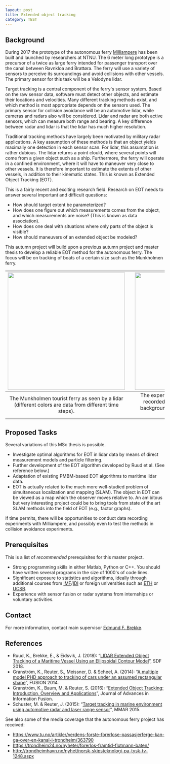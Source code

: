 ```yaml
---
layout: post
title: Extended object tracking
category: TEST
---
```



## Background

During 2017 the prototype of the autonomous ferry <a href="https://www.ntnu.edu/autoferry">Milliampere</a> has been built and launched by researchers at NTNU. The 6 meter long prototype is a precursor of a twice as large ferry intended for passenger transport over the canal between Ravnkloa and Brattøra. The ferry will use a variety of sensors to perceive its surroundings and avoid collisions with other vessels. The primary sensor for this task will be a Velodyne lidar.

Target tracking is a central component of the ferry's sensor system. Based on the raw sensor data, software must detect other objects, and estimate their locations and velocities. Many different tracking methods exist, and which method is most appropriate depends on the sensors used. The primary sensor for collision avoidance will be an automotive lidar, while cameras and radars also will be considered. Lidar and radar are both active sensors, which can measure both range and bearing. A key difference between radar and lidar is that the lidar has much higher resolution.

Traditional tracking methods have largely been motivated by military radar applications. A key assumption of these methods is that an object yields maximally one detection in each sensor scan. For lidar, this assumption is rather dubious. The lidar returns a point clould, where several points will come from a given object such as a ship. Furthermore, the ferry will operate in a confined environment, where it will have to maneuver very close to other vessels. It is therefore important to estimate the extents of other vessels, in addition to their kinematic states. This is known as Extended Object Tracking (EOT).

This is a fairly recent and exciting research field. Research on EOT needs to answer several important and difficult questions:

- How should target extent be parameterized?
- How does one figure out which measurements comes from the object, and which measurements are noise? (This is known as data association).
- How does one deal with situations where only parts of the object is visible?
- How should maneuvers of an extended object be modeled?

This autumn project will build upon a previous autumn project and master thesis to develop a reliable EOT method for the autonomous ferry. The focus will be on tracking of boats of a certain size such as the Munkholmen ferry.

| <img src="{{site.url}}/assets/munkholmdeparting.png" width="370"> | | <img src="{{site.url}}/assets/lidar-and-camera.jpg" width="370"> |
|:---:| :---: |:---:|
| The Munkholmen tourist ferry as seen by a lidar (different colors are data from different time steps). | | The experimental setup where the lidar were recorded. It is evident that the boats in the background will cover several degrees in the field of view.|

## Proposed Tasks

Several variations of this MSc thesis is possible.

* Investigate optimal algorithms for EOT in lidar data by means of direct measurement models and particle filtering.
* Further development of the EOT algorithm developed by Ruud et al. (See reference below.)
* Adaptation of existing PMBM-based EOT algorithms to maritime lidar data.
* EOT is actually related to the much more well-studied problem of simultaneous localization and mapping (SLAM). The object in EOT can be viewed as a map which the observer moves relative to. An amibitous but very interesting project could be to bring tools from state of the art SLAM methods into the field of EOT (e.g., factor graphs).

If time permits, there will be opportunities to conduct data recording experiments with Milliampere, and possibly even to test the methods in collision avoidance experiments.

## Prerequisites
This is a list of *recommended* prerequisites for this master project.

- Strong programming skills in either Matlab, Python or C++. You should have written several programs in the size of 1000's of code lines.
- Significant exposure to statistics and algorithms, ideally through additional courses from <a href="https://www.ntnu.edu/imf">IMF</a>/<a href="https://www.ntnu.edu/idi">IDI</a> or foreign universities such as <a href="https://www.ethz.ch/en.html">ETH</a> or <a href="https://www.ucsb.edu">UCSB</a>.
- Experience with sensor fusion or radar systems from internships or voluntary activities.

## Contact 
For more information, contact main supervisor [Edmund F. Brekke](http://www.ntnu.no/ansatte/edmundfo).

## References

* Ruud, K., Brekke, E., & Eidsvik, J. (2018): “[LIDAR Extended Object Tracking of a Maritime Vessel Using an Ellipsoidal Contour Model](https://www.researchgate.net/publication/328890666_LIDAR_Extended_Object_Tracking_of_a_Maritime_Vessel_Using_an_Ellipsoidal_Contour_Model)”, SDF 2018.
* Granström, K., Reuter, S., Meissner, D. & Scheel, A. (2014): “[A multiple model PHD approach to tracking of cars under an assumed rectangular shape](https://ieeexplore.ieee.org/document/6915991/)”, FUSION 2014.
* Granström, K., Baum, M. & Reuter, S. (2016): “[Extended Object Tracking: Introduction, Overview and Applications](https://arxiv.org/abs/1604.00970)”, Journal of Advances in Information Fusion.
* Schuster, M. & Reuter, J. (2015): “[Target tracking in marine environment using automotive radar and laser range sensor](https://ieeexplore.ieee.org/document/7284009/)”, MMAR 2015.


See also some of the media coverage that the autonomous ferry project has received:

- <a href="https://www.tu.no/artikler/verdens-forste-forerlose-passasjerferge-kan-ga-over-en-kanal-i-trondheim/363790">https://www.tu.no/artikler/verdens-forste-forerlose-passasjerferge-kan-ga-over-en-kanal-i-trondheim/363790</a>
- <a href="https://trondheim24.no/nyheter/forerlos-framtid-flotmann-baten/">https://trondheim24.no/nyheter/forerlos-framtid-flotmann-baten/</a>
- <a href="http://trondheimhavn.no/nyhet/norsk-skipsteknologi-pa-tysk-tv-1248.aspx">http://trondheimhavn.no/nyhet/norsk-skipsteknologi-pa-tysk-tv-1248.aspx</a>

